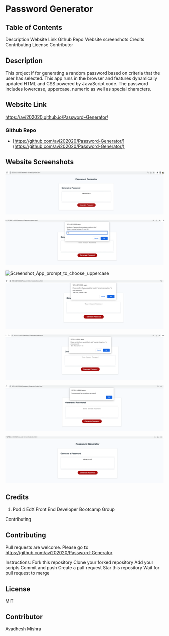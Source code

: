 # Password Generator

## Table of Contents

Description
Website Link
Github Repo
Website screenshots
Credits
Contributing
License
Contributor

## Description

This project if for generating a random password based on criteria that the user has selected. This app runs in the browser and features dynamically updated HTML and CSS powered by JavaScript code. The password includes lowercase, uppercase, numeric as well as special characters.


## Website Link

https://avi202020.github.io/Password-Generator/

### Github Repo

- [https://github.com/avi202020/Password-Generator/](https://github.com/avi202020/Password-Generator/)


## Website Screenshots

![Screenshot_App_Start](https://github.com/avi202020/Password-Generator/blob/main/images/password_generator_app_start.png/)

![Screenshot_App_prompt_to_choose_number_of_characters](https://github.com/avi202020/Password-Generator/blob/main/images/password_generator_prompt_to_choose_number_of_characters.png/)

![Screenshot_App_prompt_to_choose_uppercase](https://github.com/avi202020/Password-Generator/blob/main/password_generator_prompt_to_choose_uppercase_option.png/)

![Screenshot_App_prompt_to_choose_numericcharacter](https://github.com/avi202020/Password-Generator/blob/main/images/password_generator_prompt_to_choose_numericcharacter_option.png/)

![Screenshot_App_to_prompt_choose_specialcharacter](https://github.com/avi202020/Password-Generator/blob/main/images/password_generator_prompt_to_choose_specialcharacter_option.png/)

![Screenshot_App_final_confirmation](https://github.com/avi202020/Password-Generator/blob/main/images/password_generator_app_final_confirmation.png/)

![Screenshot_App_final_output](https://github.com/avi202020/Password-Generator/blob/main/images/password_generator_app_final_output.png/)

## Credits

1. Pod 4 EdX Front End Developer Bootcamp Group

Contributing

## Contributing

Pull requests are welcome. Please go to https://github.com/avi202020/Password-Generator

Instructions: Fork this repository Clone your forked repository Add your scripts Commit and push Create a pull request Star this repository Wait for pull request to merge

## License

MIT

## Contributor

Avadhesh Mishra